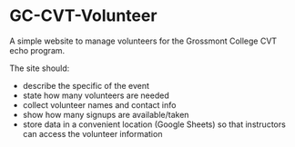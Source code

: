 # GC-CVT-Volunteer
 A simple website to manage volunteers for the Grossmont College CVT echo program. 
 
 The site should:

 - describe the specific of the event
 - state how many volunteers are needed
 - collect volunteer names and contact info
 - show how many signups are available/taken
 - store data in a convenient location (Google Sheets) so that instructors can access the volunteer information


